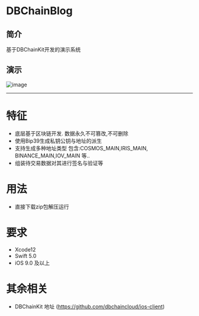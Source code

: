 # DBChainBlog
## 简介
基于DBChainKit开发的演示系统

## 演示
![image](https://github.com/Ann-iOS/DBChainBlog/blob/master/DBChainBlog/fonov-xihdu.gif)
***

# 特征
* 底层基于区块链开发. 数据永久不可篡改,不可删除
* 使用Bip39生成私钥公钥与地址的派生
* 支持生成多种地址类型 包含:COSMOS_MAIN,IRIS_MAIN, BINANCE_MAIN,IOV_MAIN 等..
* 组装待交易数据对其进行签名与验证等

# 用法
* 直接下载zip包解压运行

# 要求
* Xcode12
* Swift 5.0
* iOS 9.0 及以上

# 其余相关
* DBChainKit 地址 (https://github.com/dbchaincloud/ios-client)
